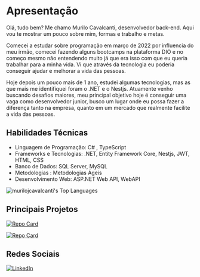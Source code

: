 # Apresentação 

Olá, tudo bem? Me chamo Murilo Cavalcanti, desenvolvedor back-end. Aqui vou te mostrar um pouco sobre mim, formas e trabalho e metas.

Comecei a estudar sobre programação em março de 2022 por influencia do meu irmão, comecei fazendo alguns bootcamps na plataforma DIO e no começo mesmo não entendendo muito já que era isso com que eu queria trabalhar para a minha vida. Vi que através da tecnologia eu poderia conseguir ajudar e melhorar a vida das pessoas.


Hoje depois um pouco mais de 1 ano, estudei algumas tecnologias, mas as que mais me identifiquei foram o .NET e o Nestjs. Atuamente venho buscando desafios maiores, meu principal objetivo hoje é conseguir uma vaga como desenvolvedor junior, busco um lugar onde eu possa fazer a diferença tanto na empresa, quanto em um mercado que realmente facilite a vida das pessoas.


## Habilidades Técnicas 
- Linguagem de Programação: C# , TypeScript
- Frameworks e Tecnologias: .NET, Entity Framework Core, Nestjs, JWT, HTML, CSS
- Banco de Dados: SQL Server, MySQL
- Metodologias : Metodologias Ágeis
- Desenvolvimento Web: ASP.NET Web API, WebAPI

![murilojcavalcanti's Top Languages](https://github-readme-stats.vercel.app/api/top-langs/?username=murilojcavalcanti&theme=vue-dark&show_icons=true&hide_border=true&layout=compact)

## Principais Projetos
[![Repo Card](https://github-readme-stats.vercel.app/api/pin/?murilojcavalcanti=murilojcavalcanti&repo=Api_De_Vendas&bg_color=000&border_color=30A3DC&show_icons=true&icon_color=30A3DC&title_color=E94D5F&text_color=FFF)](https://github.com/murilojcavalcanti/Api_De_Vendas)


[![Repo Card](https://github-readme-stats.vercel.app/api/pin/?murilojcavalcanti=murilojcavalcanti&repo=FilmeAPI-NET6&bg_color=000&border_color=30A3DC&show_icons=true&icon_color=30A3DC&title_color=E94D5F&text_color=FFF)](https://github.com/murilojcavalcanti/FilmeAPI-NET6)



## Redes Sociais
[![LinkedIn](https://img.shields.io/badge/LinkedIn-000?style=for-the-badge&logo=linkedin&logoColor=0E76A8)](https://www.linkedin.com/in/murilojcavalcanti/)